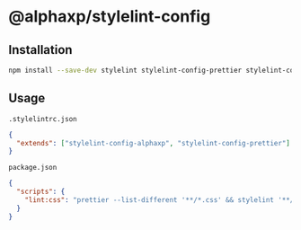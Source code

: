 # @alphaxp/stylelint-config

## Installation

```sh
npm install --save-dev stylelint stylelint-config-prettier stylelint-config-alphaxp
```

## Usage

`.stylelintrc.json`

```json
{
  "extends": ["stylelint-config-alphaxp", "stylelint-config-prettier"]
}
```

`package.json`

```json
{
  "scripts": {
    "lint:css": "prettier --list-different '**/*.css' && stylelint '**/*.css'"
  }
}
```
